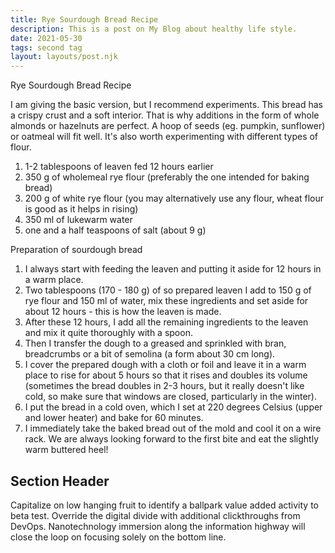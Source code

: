 ```yaml
---
title: Rye Sourdough Bread Recipe
description: This is a post on My Blog about healthy life style.
date: 2021-05-30
tags: second tag
layout: layouts/post.njk
---
```


Rye Sourdough Bread Recipe


I am giving the basic version, but I recommend experiments. This bread has a crispy crust and a soft interior. That is why additions in the form of whole almonds or hazelnuts are perfect. A hoop of seeds (eg. pumpkin, sunflower) or oatmeal will fit well. It's also worth experimenting with different types of flour.

1. 1-2 tablespoons of leaven fed 12 hours earlier 
2. 350 g of wholemeal rye flour (preferably the one intended for baking bread)
3. 200 g of white rye flour (you may alternatively use any flour, wheat flour is good as it helps in rising)
4. 350 ml of lukewarm water
5. one and a half teaspoons of salt (about 9 g)

Preparation of sourdough bread

1. I always start with feeding the leaven and putting it aside for 12 hours in a warm place.
2. Two tablespoons (170 - 180 g) of so prepared leaven I add to 150 g of rye flour and 150 ml of water, mix these ingredients and set aside for about 12  hours - this is how the leaven is made. 
3. After these 12 hours, I add all the remaining ingredients to the leaven and mix it quite thoroughly with a spoon.
4. Then I transfer the dough to a greased and sprinkled with bran, breadcrumbs or a bit of semolina (a form about 30 cm long).
5. I cover the prepared dough with a cloth or foil and leave it in a warm place to rise for about 5 hours so that it rises and doubles its volume (sometimes the bread doubles in 2-3 hours, but it really doesn't like cold, so make sure that windows are closed, particularly in the winter).
6. I put the bread in a cold oven, which I set at 220 degrees Celsius (upper and lower heater) and bake for 60 minutes. 
7. I immediately take the baked bread out of the mold and cool it on a wire rack. We are always looking forward to the first bite and eat the slightly warm buttered heel! 

## Section Header

Capitalize on low hanging fruit to identify a ballpark value added activity to beta test. Override the digital divide with additional clickthroughs from DevOps. Nanotechnology immersion along the information highway will close the loop on focusing solely on the bottom line.
